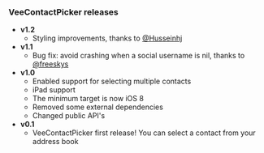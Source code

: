 ### VeeContactPicker releases
- **v1.2** 
	- Styling improvements, thanks to [@Husseinhj](https://github.com/Husseinhj)
- **v1.1** 
	- Bug fix: avoid crashing when a social username is nil, thanks to [@freeskys](https://github.com/freeskys)
- **v1.0** 
	- Enabled support for selecting multiple contacts
	- iPad support
	- The minimum target is now iOS 8
	- Removed some external dependencies
	- Changed public API's
- **v0.1** 
	- VeeContactPicker first release! You can select a contact from your address book
